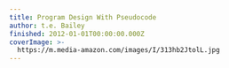 ```yaml
---
title: Program Design With Pseudocode
author: t.e. Bailey
finished: 2012-01-01T00:00:00.000Z
coverImage: >-
  https://m.media-amazon.com/images/I/313hb2JtolL.jpg
---
```


